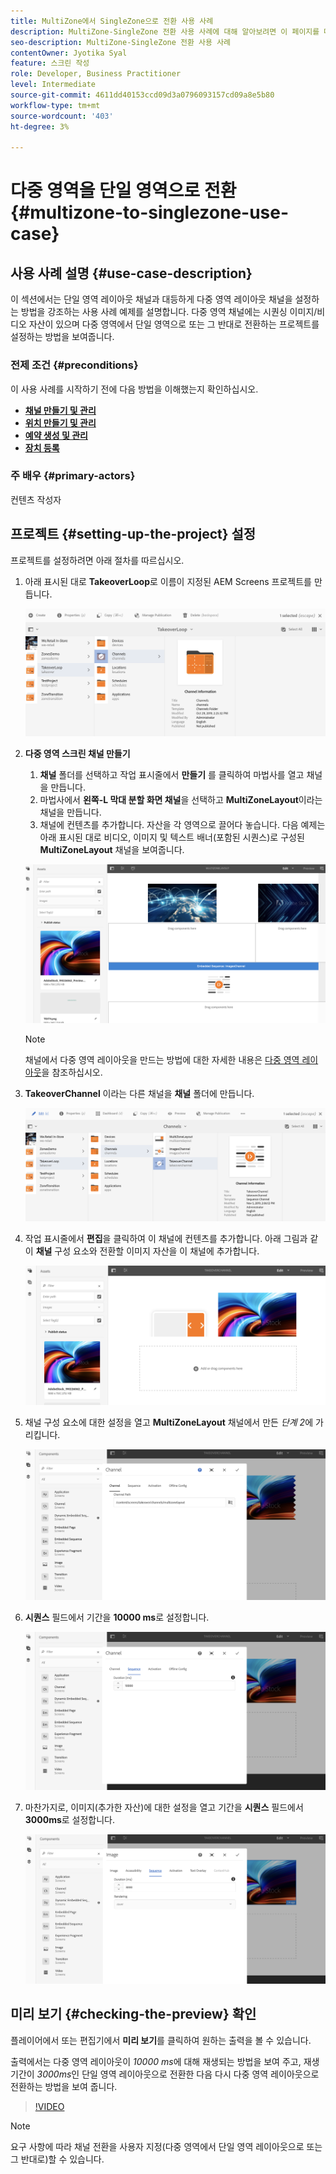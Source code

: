 ```yaml
---
title: MultiZone에서 SingleZone으로 전환 사용 사례
description: MultiZone-SingleZone 전환 사용 사례에 대해 알아보려면 이 페이지를 따르십시오.
seo-description: MultiZone-SingleZone 전환 사용 사례
contentOwner: Jyotika Syal
feature: 스크린 작성
role: Developer, Business Practitioner
level: Intermediate
source-git-commit: 4611dd40153ccd09d3a0796093157cd09a8e5b80
workflow-type: tm+mt
source-wordcount: '403'
ht-degree: 3%

---
```



# 다중 영역을 단일 영역으로 전환 {#multizone-to-singlezone-use-case}


## 사용 사례 설명 {#use-case-description}

이 섹션에서는 단일 영역 레이아웃 채널과 대등하게 다중 영역 레이아웃 채널을 설정하는 방법을 강조하는 사용 사례 예제를 설명합니다. 다중 영역 채널에는 시퀀싱 이미지/비디오 자산이 있으며 다중 영역에서 단일 영역으로 또는 그 반대로 전환하는 프로젝트를 설정하는 방법을 보여줍니다.

### 전제 조건 {#preconditions}

이 사용 사례를 시작하기 전에 다음 방법을 이해했는지 확인하십시오.

* **[채널 만들기 및 관리](managing-channels.md)**
* **[위치 만들기 및 관리](managing-locations.md)**
* **[예약 생성 및 관리](managing-schedules.md)**
* **[장치 등록](device-registration.md)**

### 주 배우 {#primary-actors}

컨텐츠 작성자

## 프로젝트 {#setting-up-the-project} 설정

프로젝트를 설정하려면 아래 절차를 따르십시오.

1. 아래 표시된 대로 **TakeoverLoop**&#x200B;로 이름이 지정된 AEM Screens 프로젝트를 만듭니다.

   ![자산](assets/mz-to-sz1.png)


1. **다중 영역 스크린 채널 만들기**

   1. **채널** 폴더를 선택하고 작업 표시줄에서 **만들기** 를 클릭하여 마법사를 열고 채널을 만듭니다.
   1. 마법사에서 **왼쪽-L 막대 분할 화면 채널**&#x200B;을 선택하고 **MultiZoneLayout**&#x200B;이라는 채널을 만듭니다.
   1. 채널에 컨텐츠를 추가합니다. 자산을 각 영역으로 끌어다 놓습니다. 다음 예제는 아래 표시된 대로 비디오, 이미지 및 텍스트 배너(포함된 시퀀스)로 구성된 **MultiZoneLayout** 채널을 보여줍니다.

   ![자산](assets/mz-to-sz2.png)

   >[!NOTE]
   >
   >채널에서 다중 영역 레이아웃을 만드는 방법에 대한 자세한 내용은 [다중 영역 레이아웃](multi-zone-layout-aem-screens.md)을 참조하십시오.


1. **TakeoverChannel** 이라는 다른 채널을 **채널** 폴더에 만듭니다.

   ![자산](assets/mz-to-sz3.png)

1. 작업 표시줄에서 **편집**&#x200B;을 클릭하여 이 채널에 컨텐츠를 추가합니다. 아래 그림과 같이 **채널** 구성 요소와 전환할 이미지 자산을 이 채널에 추가합니다.

   ![자산](assets/mz-to-sz4.png)

1. 채널 구성 요소에 대한 설정을 열고 **MultiZoneLayout** 채널에서 만든 *단계 2*&#x200B;에 가리킵니다.

   ![자산](assets/mz-to-sz5.png)

1. **시퀀스** 필드에서 기간을 **10000 ms**&#x200B;로 설정합니다.

   ![자산](assets/mz-to-sz6.png)

1. 마찬가지로, 이미지(추가한 자산)에 대한 설정을 열고 기간을 **시퀀스** 필드에서 **3000ms**&#x200B;로 설정합니다.

   ![자산](assets/mz-to-sz7.png)

## 미리 보기 {#checking-the-preview} 확인

플레이어에서 또는 편집기에서 **미리 보기**&#x200B;를 클릭하여 원하는 출력을 볼 수 있습니다.

출력에서는 다중 영역 레이아웃이 *10000 ms*&#x200B;에 대해 재생되는 방법을 보여 주고, 재생 기간이 *3000ms*&#x200B;인 단일 영역 레이아웃으로 전환한 다음 다시 다중 영역 레이아웃으로 전환하는 방법을 보여 줍니다.

>[!VIDEO](https://video.tv.adobe.com/v/30366)

>[!NOTE]
>
>요구 사항에 따라 채널 전환을 사용자 지정(다중 영역에서 단일 영역 레이아웃으로 또는 그 반대로)할 수 있습니다.
